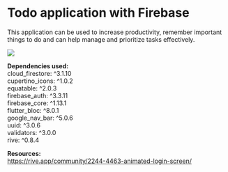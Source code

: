 # Todo application with Firebase

This application can be used to increase productivity, remember important things to do and can help manage and prioritize tasks effectively.

![](https://github.com/cjp-engr/cj-flutter-todo-app-w-firebase/blob/main/todo-app.gif)

**Dependencies used:** <br />
  cloud_firestore: ^3.1.10 <br />
  cupertino_icons: ^1.0.2 <br />
  equatable: ^2.0.3 <br />
  firebase_auth: ^3.3.11 <br />
  firebase_core: ^1.13.1 <br />
  flutter_bloc: ^8.0.1 <br />
  google_nav_bar: ^5.0.6 <br />
  uuid: ^3.0.6 <br />
  validators: ^3.0.0 <br />
  rive: ^0.8.4 <br />
    
**Resources:** <br />
https://rive.app/community/2244-4463-animated-login-screen/ <br />
